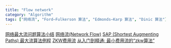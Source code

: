```yaml
---
title: "Flow network"
category: "Algorithm"
tags: ["网络流", "Ford–Fulkerson 算法", "Edmonds–Karp 算法", "Dinic 算法"]
---
```


[网络最大流问题算法小结][1]
[网络流(Network Flow)][2]
[SAP (Shortest Augmenting Paths) 最大流算法例程][5]
[ZKW费用流][3]
[从入门到精通: 最小费用流的“zkw算法”][4]

[1]: https://tadvent.wordpress.com/2009/04/07/usaco-4-2-1-ditch-%E7%BD%91%E7%BB%9C%E6%9C%80%E5%A4%A7%E6%B5%81%E9%97%AE%E9%A2%98%E7%AE%97%E6%B3%95%E5%B0%8F%E7%BB%93/
[2]: http://mindlee.com/2011/11/19/network-flow/
[3]: http://www.nocow.cn/index.php/ZKW%E8%B4%B9%E7%94%A8%E6%B5%81
[4]: https://artofproblemsolving.com/community/c1368h1020435
[5]: https://artofproblemsolving.com/community/c1368h1020437_sap_shortest_augmenting_paths_